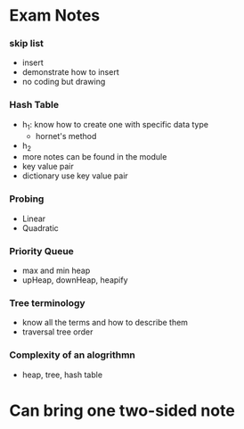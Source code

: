 # Exam Notes
### skip list
- insert
- demonstrate how to insert
- no coding but drawing
### Hash Table
- h<sub>1</sub>: know how to create one with specific data type
    - hornet's method
- h<sub>2</sub>
- more notes can be found in the module
- key value pair
- dictionary use key value pair
### Probing
- Linear
- Quadratic
### Priority Queue
- max and min heap
- upHeap, downHeap, heapify
### Tree terminology
- know all the terms and how to describe them
- traversal tree order
### Complexity of an alogrithmn
- heap, tree, hash table
# Can bring one two-sided note